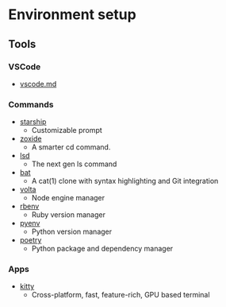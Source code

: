 # Environment setup

## Tools

### VSCode

- [vscode.md](./vscode.md)

### Commands

- [starship](https://github.com/starship/starship)
  - Customizable prompt
- [zoxide](https://github.com/ajeetdsouza/zoxide)
  - A smarter cd command.
- [lsd](https://github.com/Peltoche/lsd)
  - The next gen ls command
- [bat](https://github.com/sharkdp/bat)
  - A cat(1) clone with syntax highlighting and Git integration
- [volta](https://github.com/volta-cli/volta)
  - Node engine manager
- [rbenv](https://github.com/rbenv/rbenv)
  - Ruby version manager
- [pyenv](https://github.com/pyenv/pyenv)
  - Python version manager
- [poetry](https://python-poetry.org)
  - Python package and dependency manager

### Apps

- [kitty](https://github.com/kovidgoyal/kitty)
  - Cross-platform, fast, feature-rich, GPU based terminal
